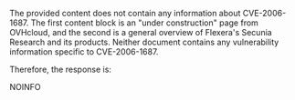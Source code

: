 The provided content does not contain any information about CVE-2006-1687. The first content block is an "under construction" page from OVHcloud, and the second is a general overview of Flexera's Secunia Research and its products. Neither document contains any vulnerability information specific to CVE-2006-1687.

Therefore, the response is:

NOINFO